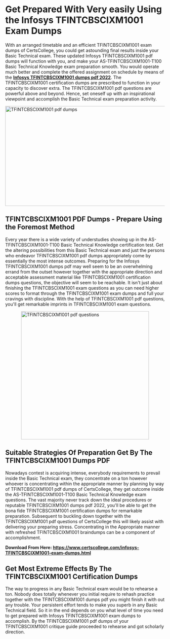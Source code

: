 <h1><strong>Get Prepared With Very easily Using the Infosys TFINTCBSCIXM1001 Exam Dumps&nbsp;</strong></h1>
<p><span style="font-weight: 400;">With an arranged timetable and an efficient  TFINTCBSCIXM1001 exam dumps of CertsCollege, you could get astounding final results inside your Basic Technical exam. These updated Infosys TFINTCBSCIXM1001 pdf dumps will function with you, and make your AS-TFINTCBSCIXM1001-T100 Basic Technical Knowledge exam preparation smooth. You would operate much better and complete the offered assignment on schedule by means of the <strong><a href="https://www.certscollege.com/infosys-TFINTCBSCIXM1001-exam-dumps.html">Infosys TFINTCBSCIXM1001 dumps pdf 2022</a></strong>. The TFINTCBSCIXM1001 certification dumps are prescribed to function in your capacity to discover extra. The  TFINTCBSCIXM1001 pdf questions are powerful above and beyond. Hence, set oneself up with an inspirational viewpoint and accomplish the Basic Technical exam preparation activity.&nbsp;</span></p>
<p><span style="font-weight: 400;"><img style="display: block; margin-left: auto; margin-right: auto;" src="https://i.ibb.co/CPDK3ps/Yellow-and-Blue-Initiative-Blog-Banner.png" alt="TFINTCBSCIXM1001 pdf dumps" width="559" height="315" /></span></p>
<h2><strong>TFINTCBSCIXM1001 PDF Dumps - Prepare Using the Foremost Method</strong></h2>
<p><span style="font-weight: 400;">Every year there is a wide variety of understudies showing up in the AS-TFINTCBSCIXM1001-T100 Basic Technical Knowledge certification test. Get the altering possibilities from this Basic Technical exam and just the persons who endeavor TFINTCBSCIXM1001 pdf dumps appropriately come by essentially the most intense outcomes. Preparing for the Infosys TFINTCBSCIXM1001 dumps pdf may well seem to be an overwhelming errand from the outset however together with the appropriate direction and acceptable assessment material like TFINTCBSCIXM1001 certification dumps questions, the objective will seem to be reachable. It isn't just about finishing the TFINTCBSCIXM1001 exam questions as you can need higher scores to format through the TFINTCBSCIXM1001 exam dumps and full your cravings with discipline. With the help of TFINTCBSCIXM1001 pdf questions, you'll get remarkable imprints in TFINTCBSCIXM1001 exam questions.</span></p>
<p><span style="font-weight: 400;"><a href="https://tinyurl.com/y94s9c7j"><img style="display: block; margin-left: auto; margin-right: auto;" src="https://i.ibb.co/9tMrhdY/Teacher-Appreciation-Invitation.png" alt="TFINTCBSCIXM1001 pdf questions " width="404" height="404" /></a></span></p>
<h2><strong>Suitable Strategies Of Preparation Get By The TFINTCBSCIXM1001 Dumps PDF</strong></h2>
<p><span style="font-weight: 400;">Nowadays contest is acquiring intense, everybody requirements to prevail inside the Basic Technical exam, they concentrate on a ton however whoever is concentrating within the appropriate manner by planning by way of TFINTCBSCIXM1001 pdf dumps of CertsCollege, they get outcome inside the AS-TFINTCBSCIXM1001-T100 Basic Technical Knowledge exam questions. The vast majority never track down the ideal procedures or reputable TFINTCBSCIXM1001 dumps pdf 2022, you'll be able to get the bona fide TFINTCBSCIXM1001 certification dumps for remarkable preparation. Subsequent to buckling down together with the  TFINTCBSCIXM1001 pdf questions of CertsCollege this will likely assist with delivering your preparing stress. Concentrating in the Appropriate manner with refreshed TFINTCBSCIXM1001 braindumps can be a component of accomplishment.</span></p>
<p><span style="font-weight: 400;"><strong>Download From Here: <a href="https://www.certscollege.com/infosys-TFINTCBSCIXM1001-exam-dumps.html">https://www.certscollege.com/infosys-TFINTCBSCIXM1001-exam-dumps.html</a></strong></span></p>
<h2><strong>Get Most Extreme Effects By The TFINTCBSCIXM1001 Certification Dumps</strong></h2>
<p><span style="font-weight: 400;">The way to progress in any Basic Technical exam would be to rehearse a ton. Nobody does totally whenever you initial require to rehash practice together with the TFINTCBSCIXM1001 dumps pdf you might finish it with out any trouble. Your persistent effort tends to make you superb in any Basic Technical field. So it in the end depends on you what level of time you need to get prepared with Infosys TFINTCBSCIXM1001 exam dumps to accomplish. By the TFINTCBSCIXM1001 pdf dumps of your TFINTCBSCIXM1001 critique guide proceeded to rehearse and got scholarly direction.</span></p>
